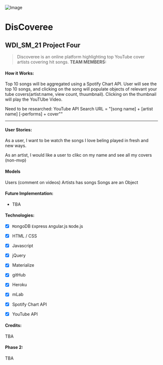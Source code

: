 ![Image](http://mlewislogic.com/wp-content/uploads/2011/05/ga.png)
# DisCoveree
## WDI_SM_21 Project Four

> Discoveree is an online platform highlighting top YouTube cover artists covering hit songs.
**TEAM MEMBERS:**

#### How it Works:
Top 10 songs will be aggregated using a Spotify Chart API. User will see the top 10 songs, and clicking on the song will populate objects of relevant your tube covers(artist:name, view count, thuumbnail).  Clicking on the thumbnail will play the YouTUbe Video.

Need to be researched:  YouTube API Search URL  =  "[song name] + [artist name] [-performs] + cover""



---
#### User Stories:
As a user, I want to be watch the songs I love beling played in fresh and new ways.

As an artist, I would like a user to clikc on my name and see all my covers (non-mvp)

#### Models
Users (comment on videos)
Artists has songs
Songs are an Object



#### Future Implementation:
- TBA

#### Technologies:
- [x] `M`ongoDB  `E`xpress `A`ngular.js   `N`ode.js
- [x] HTML / CSS
- [x] Javascript
- [x] jQuery
- [x] Materialize
- [x] gitHub
- [x] Heroku
- [x] mLab
- [x] Spotify Chart API
- [x] YouTube API


#### Credits:
TBA


#### Phase 2:
TBA


